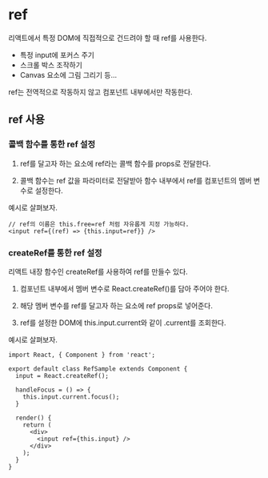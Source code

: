 # ref

리액트에서 특정 DOM에 직접적으로 건드려야 할 때 ref를 사용한다.

- 특정 input에 포커스 주기
- 스크롤 박스 조작하기
- Canvas 요소에 그림 그리기 등...

ref는 전역적으로 작동하지 않고 컴포넌트 내부에서만 작동한다.

## ref 사용

### 콜백 함수를 통한 ref 설정

1. ref를 달고자 하는 요소에 ref라는 콜백 함수를 props로 전달한다.

2. 콜백 함수는 ref 값을 파라미터로 전달받아 함수 내부에서 ref를 컴포넌트의 멤버 변수로 설정한다.

예시로 살펴보자.

```JSX
// ref의 이름은 this.free=ref 처럼 자유롭게 지정 가능하다.
<input ref={(ref) => {this.input=ref}} />
```

### createRef를 통한 ref 설정

리액트 내장 함수인 createRef를 사용하여 ref를 만들수 있다.

1. 컴포넌트 내부에서 멤버 변수로 React.createRef()를 담아 주어야 한다.

2. 해당 멤버 변수를 ref를 달고자 하는 요소에 ref props로 넣어준다.

3. ref를 설정한 DOM에 this.input.current와 같이 .current를 조회한다.

예시로 살펴보자.

```JSX
import React, { Component } from 'react';

export default class RefSample extends Component {
  input = React.createRef();

  handleFocus = () => {
    this.input.current.focus();
  }

  render() {
    return (
      <div>
        <input ref={this.input} />
      </div>
    );
  }
}
```
